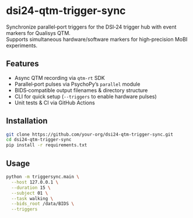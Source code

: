 # dsi24-qtm-trigger-sync

Synchronize parallel‑port triggers for the DSI‑24 trigger hub with event markers for Qualisys QTM.  
Supports simultaneous hardware/software markers for high‑precision MoBI experiments.

## Features

- Async QTM recording via `qtm-rt` SDK  
- Parallel‑port pulses via PsychoPy’s `parallel` module  
- BIDS‑compatible output filenames & directory structure  
- CLI for quick setup (`--triggers` to enable hardware pulses)  
- Unit tests & CI via GitHub Actions  

## Installation

```bash
git clone https://github.com/your-org/dsi24-qtm-trigger-sync.git
cd dsi24-qtm-trigger-sync
pip install -r requirements.txt
```
## Usage

```bash
python -m triggersync.main \
  --host 127.0.0.1 \
  --duration 15 \
  --subject 01 \
  --task walking \
  --bids_root /data/BIDS \
  --triggers
```

